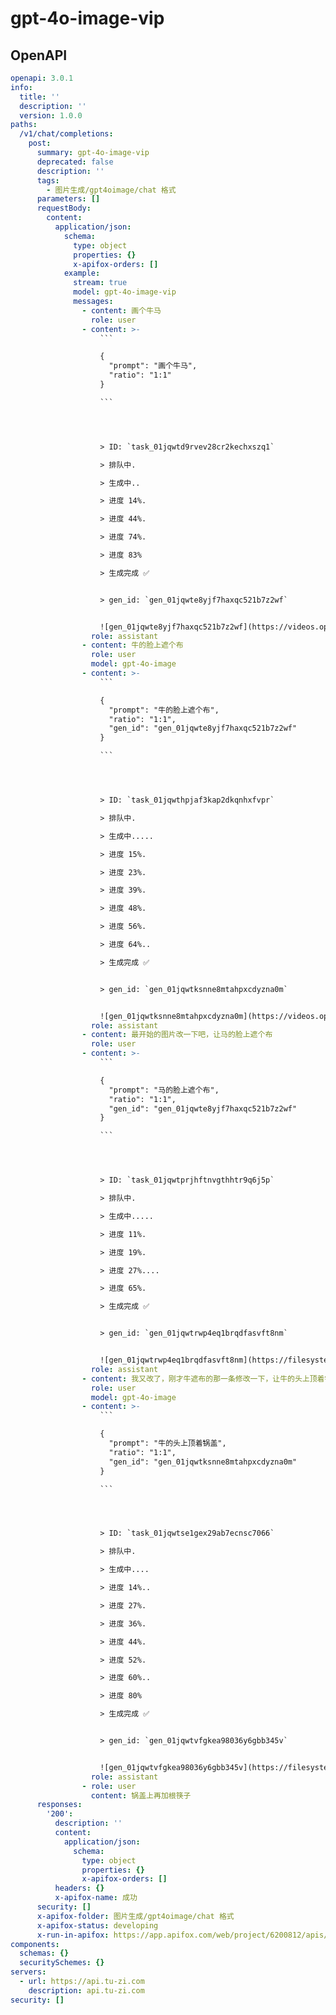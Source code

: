 # gpt-4o-image-vip

## OpenAPI

```yaml
openapi: 3.0.1
info:
  title: ''
  description: ''
  version: 1.0.0
paths:
  /v1/chat/completions:
    post:
      summary: gpt-4o-image-vip
      deprecated: false
      description: ''
      tags:
        - 图片生成/gpt4oimage/chat 格式
      parameters: []
      requestBody:
        content:
          application/json:
            schema:
              type: object
              properties: {}
              x-apifox-orders: []
            example:
              stream: true
              model: gpt-4o-image-vip
              messages:
                - content: 画个牛马
                  role: user
                - content: >-
                    ```

                    {
                      "prompt": "画个牛马",
                      "ratio": "1:1"
                    }

                    ```




                    > ID: `task_01jqwtd9rvev28cr2kechxszq1`

                    > 排队中.

                    > 生成中..

                    > 进度 14%.

                    > 进度 44%.

                    > 进度 74%.

                    > 进度 83%

                    > 生成完成 ✅


                    > gen_id: `gen_01jqwte8yjf7haxqc521b7z2wf`


                    ![gen_01jqwte8yjf7haxqc521b7z2wf](https://videos.openai.com/vg-assets/assets%2Ftask_01jqwtd9rvev28cr2kechxszq1%2Fsrc_0.png?st=2025-04-03T01%3A55%3A56Z&se=2025-04-09T02%3A55%3A56Z&sks=b&skt=2025-04-03T01%3A55%3A56Z&ske=2025-04-09T02%3A55%3A56Z&sktid=a48cca56-e6da-484e-a814-9c849652bcb3&skoid=aa5ddad1-c91a-4f0a-9aca-e20682cc8969&skv=2019-02-02&sv=2018-11-09&sr=b&sp=r&spr=https%2Chttp&sig=1dmC3Xhm%2BdHSTQkkLDZo4SBDh9lKovpPswCBQZv0i0A%3D&az=oaivgprodscus)
                  role: assistant
                - content: 牛的脸上遮个布
                  role: user
                  model: gpt-4o-image
                - content: >-
                    ```

                    {
                      "prompt": "牛的脸上遮个布",
                      "ratio": "1:1",
                      "gen_id": "gen_01jqwte8yjf7haxqc521b7z2wf"
                    }

                    ```




                    > ID: `task_01jqwthpjaf3kap2dkqnhxfvpr`

                    > 排队中.

                    > 生成中.....

                    > 进度 15%.

                    > 进度 23%.

                    > 进度 39%.

                    > 进度 48%.

                    > 进度 56%.

                    > 进度 64%..

                    > 生成完成 ✅


                    > gen_id: `gen_01jqwtksnne8mtahpxcdyzna0m`


                    ![gen_01jqwtksnne8mtahpxcdyzna0m](https://videos.openai.com/vg-assets/assets%2Ftask_01jqwthpjaf3kap2dkqnhxfvpr%2Fsrc_0.png?st=2025-04-03T01%3A55%3A56Z&se=2025-04-09T02%3A55%3A56Z&sks=b&skt=2025-04-03T01%3A55%3A56Z&ske=2025-04-09T02%3A55%3A56Z&sktid=a48cca56-e6da-484e-a814-9c849652bcb3&skoid=aa5ddad1-c91a-4f0a-9aca-e20682cc8969&skv=2019-02-02&sv=2018-11-09&sr=b&sp=r&spr=https%2Chttp&sig=VepMKpDGUVzY%2BJmlQC2DSvK1sZxR6sZEnAVjq8iqdNI%3D&az=oaivgprodscus)
                  role: assistant
                - content: 最开始的图片改一下吧，让马的脸上遮个布
                  role: user
                - content: >-
                    ```

                    {
                      "prompt": "马的脸上遮个布",
                      "ratio": "1:1",
                      "gen_id": "gen_01jqwte8yjf7haxqc521b7z2wf"
                    }

                    ```




                    > ID: `task_01jqwtprjhftnvgthhtr9q6j5p`

                    > 排队中.

                    > 生成中.....

                    > 进度 11%.

                    > 进度 19%.

                    > 进度 27%....

                    > 进度 65%.

                    > 生成完成 ✅


                    > gen_id: `gen_01jqwtrwp4eq1brqdfasvft8nm`


                    ![gen_01jqwtrwp4eq1brqdfasvft8nm](https://filesystem.site/cdn/20250403/k0kVgLClcJyhH3Pybb5AInvsLptmQV.png)
                  role: assistant
                - content: 我又改了，刚才牛遮布的那一条修改一下，让牛的头上顶着锅盖
                  role: user
                  model: gpt-4o-image
                - content: >-
                    ```

                    {
                      "prompt": "牛的头上顶着锅盖",
                      "ratio": "1:1",
                      "gen_id": "gen_01jqwtksnne8mtahpxcdyzna0m"
                    }

                    ```




                    > ID: `task_01jqwtse1gex29ab7ecnsc7066`

                    > 排队中.

                    > 生成中....

                    > 进度 14%..

                    > 进度 27%.

                    > 进度 36%.

                    > 进度 44%.

                    > 进度 52%.

                    > 进度 60%..

                    > 进度 80%

                    > 生成完成 ✅


                    > gen_id: `gen_01jqwtvfgkea98036y6gbb345v`


                    ![gen_01jqwtvfgkea98036y6gbb345v](https://filesystem.site/cdn/20250403/PZSHoo9fI1pyrvrXmpsNsQFdEfMhWo.png)
                  role: assistant
                - role: user
                  content: 锅盖上再加根筷子
      responses:
        '200':
          description: ''
          content:
            application/json:
              schema:
                type: object
                properties: {}
                x-apifox-orders: []
          headers: {}
          x-apifox-name: 成功
      security: []
      x-apifox-folder: 图片生成/gpt4oimage/chat 格式
      x-apifox-status: developing
      x-run-in-apifox: https://app.apifox.com/web/project/6200812/apis/api-282885415-run
components:
  schemas: {}
  securitySchemes: {}
servers:
  - url: https://api.tu-zi.com
    description: api.tu-zi.com
security: []

```